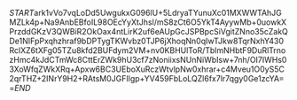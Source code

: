 $START$ark1vVo7vqLoDd5UwgukxG096lU+5LdryaTYunuXc01MXWWTAhJGMZLk4p+Na9AnbEBfoIL98OEcYyXtJhsl/mS8zCt6O5YkT4AyywMb+0uowkXPrzddGKzV3QWBiR2OkOax4ntLirK2uf6eAUpGcJSPBpcSiVgitZNno35cZakQDe1NIFpPxqhzhraf9bDPTygTKWvbz0TJP6jXhoqNn0qIwTJkw8TqrNxhY430RclXZ6tXFg05TZu8kfd2BUFdym2VM+nv0KBHUlToR/TblmNHbtF9DuRlTrnozHmc4kJdCTmWc8CttErZWk9hU3cf7zNoniixsNUnNiWbIsw+7nh/OI7IWHs03XoWfqZWkXRq+Apxw6BC3UEboXuRczWtvlpNw0xhrar+c4Mveu1O0yS5C2qrTHZ+2INrY9H2+RAtsM0JGFIlgp+YV459FbLoLQZl6fx7lr7qgy0Ge1zcYA==$END$